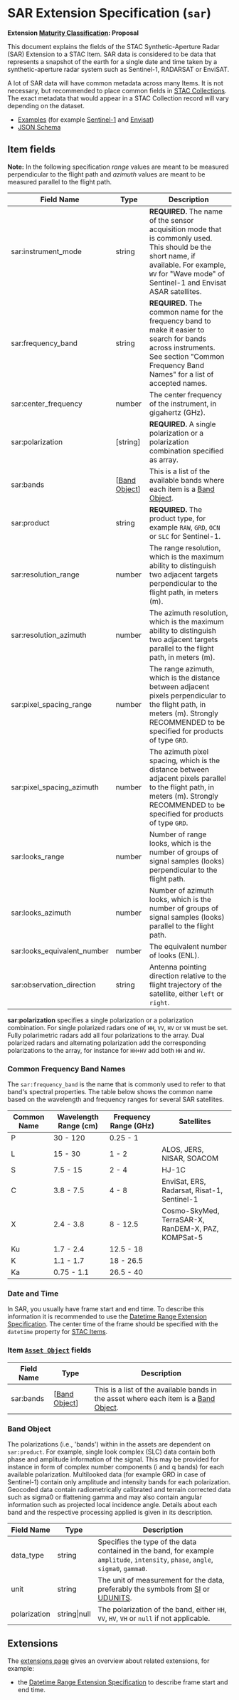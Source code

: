 # SAR Extension Specification (`sar`)

**Extension [Maturity Classification](../README.md#extension-maturity): Proposal**

This document explains the fields of the STAC Synthetic-Aperture Radar (SAR) Extension to a STAC Item.
SAR data is considered to be data that represents a snapshot of the earth for a single date and time taken by a synthetic-aperture radar system such as Sentinel-1, RADARSAT or EnviSAT.

A lot of SAR data will have common metadata across many Items. It is not necessary, but recommended	
to place common fields in [STAC Collections](../../collection-spec/collection-spec.md).
The exact metadata that would appear in a STAC Collection record will vary depending on the dataset.

- [Examples](examples/) (for example [Sentinel-1](examples/sentinel1.json) and [Envisat](examples/envisat.json))
- [JSON Schema](json-schema/schema.json)

## Item fields

**Note:** In the following specification *range* values are meant to be measured perpendicular to the flight path and *azimuth* values are meant to be measured parallel to the flight path.

| Field Name                | Type          | Description                                                  |
| ------------------------- | ------------- | ------------------------------------------------------------ |
| sar:instrument_mode       | string        | **REQUIRED.** The name of the sensor acquisition mode that is commonly used. This should be the short name, if available. For example, `WV` for "Wave mode" of Sentinel-1 and Envisat ASAR satellites. |
| sar:frequency_band        | string        | **REQUIRED.** The common name for the frequency band to make it easier to search for bands across instruments. See section "Common Frequency Band Names" for a list of accepted names. |
| sar:center_frequency      | number        | The center frequency of the instrument, in gigahertz (GHz). |
| sar:polarization          | [string]      | **REQUIRED.** A single polarization or a polarization combination specified as array. |
| sar:bands                 | [[Band Object](#band-object)] | This is a list of the available bands where each item is a [Band Object](#band-object). |
| sar:product                  | string        | **REQUIRED.** The product type, for example `RAW`, `GRD`, `OCN` or `SLC` for Sentinel-1. |
| sar:resolution_range      | number        | The range resolution, which is the maximum ability to distinguish two adjacent targets perpendicular to the flight path, in meters (m).  |
| sar:resolution_azimuth    | number        | The azimuth resolution, which is the maximum ability to distinguish two adjacent targets parallel to the flight path, in meters (m).  |
| sar:pixel_spacing_range   | number        | The range azimuth, which is the distance between adjacent pixels perpendicular to the flight path, in meters (m). Strongly RECOMMENDED to be specified for products of type `GRD`. |
| sar:pixel_spacing_azimuth | number        | The azimuth pixel spacing, which is the distance between adjacent pixels parallel to the flight path, in meters (m). Strongly RECOMMENDED to be specified for products of type `GRD`. |
| sar:looks_range           | number        | Number of range looks, which is the number of groups of signal samples (looks) perpendicular to the flight path. |
| sar:looks_azimuth         | number        | Number of azimuth looks, which is the number of groups of signal samples (looks) parallel to the flight path. |
| sar:looks_equivalent_number | number      | The equivalent number of looks (ENL). |
| sar:observation_direction | string        | Antenna pointing direction relative to the flight trajectory of the satellite, either `left` or `right`.

**sar:polarization** specifies a single polarization or a polarization combination. For single polarized radars one of `HH`, `VV`, `HV` or `VH` must be set. Fully polarimetric radars add all four polarizations to the array. Dual polarized radars and alternating polarization add the corresponding polarizations to the array, for instance for `HH+HV` add both `HH` and `HV`.

### Common Frequency Band Names

The `sar:frequency_band` is the name that is commonly used to refer to that band's spectral
properties. The table below shows the common name based on the wavelength and frequency ranges for several SAR satellites.

| Common Name | Wavelength Range (cm) | Frequency Range (GHz) | Satellites |
| ----------- | --------------------- | --------------------- | ---------- |
| P           | 30 - 120              | 0.25 - 1              | |
| L           | 15 - 30               | 1 - 2                 | ALOS, JERS, NISAR, SOACOM |
| S           | 7.5 - 15              | 2 - 4                 | HJ-1C |
| C           | 3.8 - 7.5             | 4 - 8                 | EnviSat, ERS, Radarsat, Risat-1, Sentinel-1 |
| X           | 2.4 - 3.8             | 8 - 12.5              | Cosmo-SkyMed, TerraSAR-X, RanDEM-X, PAZ, KOMPSat-5 |
| Ku          | 1.7 - 2.4             | 12.5 - 18             | |
| K           | 1.1 - 1.7             | 18 - 26.5             | |
| Ka          | 0.75 - 1.1            | 26.5 - 40             | |

### Date and Time

In SAR, you usually have frame start and end time. To describe this information it is recommended to use the [Datetime Range Extension Specification](../datetime-range/README.md). The center time of the frame should be specified with the `datetime` property for [STAC Items](../../item-spec/item-spec.md).

### Item [`Asset Object`](../../item-spec/item-spec.md#asset-object) fields
| Field Name | Type     | Description                                  |
| ---------- | -------- | -------------------------------------------- |
| sar:bands  | [[Band Object](#band-object)] | This is a list of the available bands in the asset where each item is a [Band Object](#band-object). |

### Band Object

The polarizations (i.e., 'bands') within in the assets are dependent on `sar:product`. For example, single look complex (SLC) data contain both phase and amplitude information of the signal. This may be provided for instance in form of complex number components (i and q bands) for each available polarization. Multilooked data (for example GRD in case of Sentinel-1) contain only amplitude and intensity bands for each polarization. Geocoded data contain radiometrically calibrated and terrain corrected data such as sigma0 or flattening gamma and may also contain angular information such as projected local incidence angle. Details about each band and the respective processing applied is given in its description.

| Field Name | Type     | Description                                  |
| ---------- | -------- | -------------------------------------------- |
| data_type  | string | Specifies the type of the data contained in the band, for example `amplitude`, `intensity`, `phase`, `angle`, `sigma0`, `gamma0`. |
| unit                | string       | The unit of measurement for the data, preferably the symbols from [SI](https://physics.nist.gov/cuu/Units/units.html) or [UDUNITS](https://ncics.org/portfolio/other-resources/udunits2/). |
| polarization        | string\|null | The polarization of the band, either `HH`, `VV`, `HV`, `VH` or `null` if not applicable. |


## Extensions

The [extensions page](../README.md) gives an overview about related extensions, for example:

* the [Datetime Range Extension Specification](../datetime-range/README.md) to describe frame start and end time.